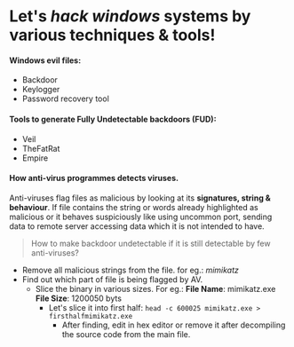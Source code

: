 # Let's _hack windows_ systems by various techniques & tools!

#### Windows evil files:
- Backdoor
- Keylogger
- Password recovery tool

#### Tools to generate Fully Undetectable backdoors (FUD):
- Veil
- TheFatRat
- Empire


#### How anti-virus programmes detects viruses.
Anti-viruses flag files as malicious by looking at its **signatures, string & behaviour**.
If file contains the string or words already highlighted as malicious or it behaves suspiciously like using uncommon port, 
sending data to remote server accessing data which it is not intended to have.

> How to make backdoor undetectable if it is still detectable by few anti-viruses?

- Remove all malicious strings from the file. for eg.: _mimikatz_
- Find out which part of file is being flagged by AV.
  - Slice the binary in various sizes. For eg.: **File Name**: mimikatz.exe **File Size**: 1200050 byts
    - Let's slice it into first half: `head -c 600025 mimikatz.exe > firsthalfmimikatz.exe`
      - After finding, edit in hex editor or remove it after decompiling the source code from the main file.
